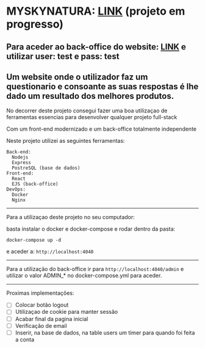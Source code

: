 # MYSKYNATURA: [LINK](https://myskynatura.xyz) (projeto em progresso)
## Para aceder ao back-office do website: [LINK](https://myskynatura.xyz/admin) e utilizar user: test e pass: test

## Um website onde o utilizador faz um questionario e consoante as suas respostas é lhe dado um resultado dos melhores produtos.

No decorrer deste projeto consegui fazer uma boa utilizaçao de ferramentas essencias para desenvolver qualquer projeto full-stack

Com um front-end modernizado e um back-office totalmente independente

Neste projeto utilizei as seguintes ferramentas:

```
Back-end:
  Nodejs
  Express
  PostreSQL (base de dados)
Front-end:
  React
  EJS (back-office)
DevOps:
  Docker
  Nginx
```
_________________________________________________________

Para a utilizaçao deste projeto no seu computador:
 
basta instalar o docker e docker-compose e rodar dentro da pasta:

``
docker-compose up -d
``

e aceder a: ``http://localhost:4040``

_______________________________________________________

Para a  utilização do back-office ir para ``http://localhost:4040/admin``
e utilizar o valor ADMIN_* no docker-compose.yml para aceder.

_______________________________________________________

Proximas implementações:

- [ ] Colocar botão logout
- [ ] Utilizaçao de cookie para manter sessão
- [ ] Acabar final da pagina inicial
- [ ] Verificação de email
- [ ] Inserir, na base de dados, na table users um timer para quando foi feita a conta
